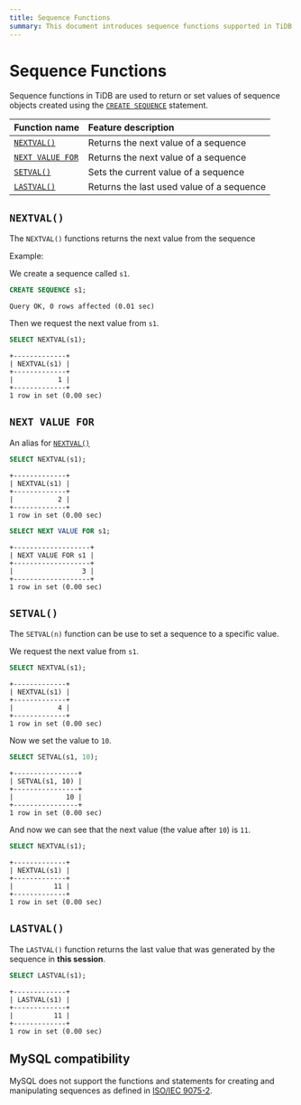 ```yaml
---
title: Sequence Functions
summary: This document introduces sequence functions supported in TiDB.
---
```


# Sequence Functions

Sequence functions in TiDB are used to return or set values of sequence objects created using the [`CREATE SEQUENCE`](/sql-statements/sql-statement-create-sequence.md) statement.

| Function name | Feature description |
| :-------------- | :------------------------------------- |
| [`NEXTVAL()`](#nextval) | Returns the next value of a sequence |
| [`NEXT VALUE FOR`](#next-value-for) | Returns the next value of a sequence |
| [`SETVAL()`](#setval) | Sets the current value of a sequence |
| [`LASTVAL()`](#lastval) | Returns the last used value of a sequence |

## `NEXTVAL()`

The `NEXTVAL()` functions returns the next value from the sequence

Example:

We create a sequence called `s1`.

```sql
CREATE SEQUENCE s1;
```

```
Query OK, 0 rows affected (0.01 sec)
```

Then we request the next value from `s1`.

```sql
SELECT NEXTVAL(s1);
```

```
+-------------+
| NEXTVAL(s1) |
+-------------+
|           1 |
+-------------+
1 row in set (0.00 sec)
```

## `NEXT VALUE FOR`

An alias for [`NEXTVAL()`](#nextval)

```sql
SELECT NEXTVAL(s1);
```

```
+-------------+
| NEXTVAL(s1) |
+-------------+
|           2 |
+-------------+
1 row in set (0.00 sec)
```

```sql
SELECT NEXT VALUE FOR s1;
```

```
+-------------------+
| NEXT VALUE FOR s1 |
+-------------------+
|                 3 |
+-------------------+
1 row in set (0.00 sec)
```

## `SETVAL()`

The `SETVAL(n)` function can be use to set a sequence to a specific value.

We request the next value from `s1`.

```sql
SELECT NEXTVAL(s1);
```

```
+-------------+
| NEXTVAL(s1) |
+-------------+
|           4 |
+-------------+
1 row in set (0.00 sec)
```

Now we set the value to `10`.

```sql
SELECT SETVAL(s1, 10);
```

```
+----------------+
| SETVAL(s1, 10) |
+----------------+
|             10 |
+----------------+
1 row in set (0.00 sec)
```

And now we can see that the next value (the value after `10`) is `11`.

```sql
SELECT NEXTVAL(s1);
```

```
+-------------+
| NEXTVAL(s1) |
+-------------+
|          11 |
+-------------+
1 row in set (0.00 sec)
```

## `LASTVAL()`

The `LASTVAL()` function returns the last value that was generated by the sequence in **this session**.

```sql
SELECT LASTVAL(s1);
```

```
+-------------+
| LASTVAL(s1) |
+-------------+
|          11 |
+-------------+
1 row in set (0.00 sec)
```

## MySQL compatibility

MySQL does not support the functions and statements for creating and manipulating sequences as defined in [ISO/IEC 9075-2](https://www.iso.org/standard/76584.html).
